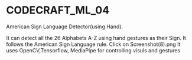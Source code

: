 # CODECRAFT_ML_04
American Sign Language Detector(using Hand).

It can detect all the 26 Alphabets A-Z using hand gestures as their Sign. 
It follows the American Sign Language rule. Click on Screenshot(8).png
It uses OpenCV,Tensorflow, MediaPipe for controlling visuls and gestures 
